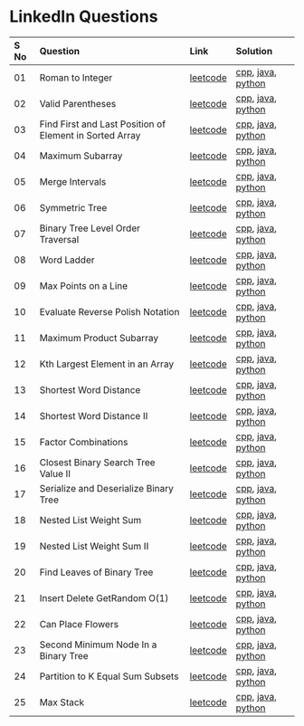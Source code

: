 # LinkedIn Questions

| S No | Question                                                | Link                                                                                              | Solution                      |
| :--- | :------------------------------------------------------ | :------------------------------------------------------------------------------------------------ | :---------------------------- |
| 01   | Roman to Integer                                        | [leetcode](https://leetcode.com/problems/roman-to-integer)                                        | [cpp](), [java](), [python]() |
| 02   | Valid Parentheses                                       | [leetcode](https://leetcode.com/problems/valid-parentheses)                                       | [cpp](), [java](), [python]() |
| 03   | Find First and Last Position of Element in Sorted Array | [leetcode](https://leetcode.com/problems/find-first-and-last-position-of-element-in-sorted-array) | [cpp](), [java](), [python]() |
| 04   | Maximum Subarray                                        | [leetcode](https://leetcode.com/problems/maximum-subarray)                                        | [cpp](), [java](), [python]() |
| 05   | Merge Intervals                                         | [leetcode](https://leetcode.com/problems/merge-intervals)                                         | [cpp](), [java](), [python]() |
| 06   | Symmetric Tree                                          | [leetcode](https://leetcode.com/problems/symmetric-tree)                                          | [cpp](), [java](), [python]() |
| 07   | Binary Tree Level Order Traversal                       | [leetcode](https://leetcode.com/problems/binary-tree-level-order-traversal)                       | [cpp](), [java](), [python]() |
| 08   | Word Ladder                                             | [leetcode](https://leetcode.com/problems/word-ladder)                                             | [cpp](), [java](), [python]() |
| 09   | Max Points on a Line                                    | [leetcode](https://leetcode.com/problems/max-points-on-a-line)                                    | [cpp](), [java](), [python]() |
| 10   | Evaluate Reverse Polish Notation                        | [leetcode](https://leetcode.com/problems/evaluate-reverse-polish-notation)                        | [cpp](), [java](), [python]() |
| 11   | Maximum Product Subarray                                | [leetcode](https://leetcode.com/problems/maximum-product-subarray)                                | [cpp](), [java](), [python]() |
| 12   | Kth Largest Element in an Array                         | [leetcode](https://leetcode.com/problems/kth-largest-element-in-an-array)                         | [cpp](), [java](), [python]() |
| 13   | Shortest Word Distance                                  | [leetcode](https://leetcode.com/problems/shortest-word-distance)                                  | [cpp](), [java](), [python]() |
| 14   | Shortest Word Distance II                               | [leetcode](https://leetcode.com/problems/shortest-word-distance-ii)                               | [cpp](), [java](), [python]() |
| 15   | Factor Combinations                                     | [leetcode](https://leetcode.com/problems/factor-combinations)                                     | [cpp](), [java](), [python]() |
| 16   | Closest Binary Search Tree Value II                     | [leetcode](https://leetcode.com/problems/closest-binary-search-tree-value-ii)                     | [cpp](), [java](), [python]() |
| 17   | Serialize and Deserialize Binary Tree                   | [leetcode](https://leetcode.com/problems/serialize-and-deserialize-binary-tree)                   | [cpp](), [java](), [python]() |
| 18   | Nested List Weight Sum                                  | [leetcode](https://leetcode.com/problems/nested-list-weight-sum)                                  | [cpp](), [java](), [python]() |
| 19   | Nested List Weight Sum II                               | [leetcode](https://leetcode.com/problems/nested-list-weight-sum-ii)                               | [cpp](), [java](), [python]() |
| 20   | Find Leaves of Binary Tree                              | [leetcode](https://leetcode.com/problems/find-leaves-of-binary-tree)                              | [cpp](), [java](), [python]() |
| 21   | Insert Delete GetRandom O(1)                            | [leetcode](https://leetcode.com/problems/insert-delete-getrandom-o1)                              | [cpp](), [java](), [python]() |
| 22   | Can Place Flowers                                       | [leetcode](https://leetcode.com/problems/can-place-flowers)                                       | [cpp](), [java](), [python]() |
| 23   | Second Minimum Node In a Binary Tree                    | [leetcode](https://leetcode.com/problems/second-minimum-node-in-a-binary-tree)                    | [cpp](), [java](), [python]() |
| 24   | Partition to K Equal Sum Subsets                        | [leetcode](https://leetcode.com/problems/partition-to-k-equal-sum-subsets)                        | [cpp](), [java](), [python]() |
| 25   | Max Stack                                               | [leetcode](https://leetcode.com/problems/max-stack)                                               | [cpp](), [java](), [python]() |
